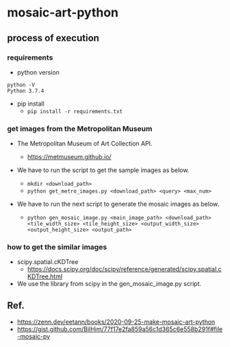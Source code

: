 # mosaic-art-python

## process of execution

### requirements

- python version
```
python -V
Python 3.7.4
```
- pip install
  - `pip install -r requirements.txt`

### get images from the Metropolitan Museum

- The Metropolitan Museum of Art Collection API.
  - https://metmuseum.github.io/

- We have to run the script to get the sample images as below.
  - `mkdir <download_path>`
  - `python get_metro_images.py <download_path> <query> <max_num>`

- We have to run the next script to generate the mosaic images as below.
  - `python gen_mosaic_image.py <main_image_path> <download_path> <tile_width_size> <tile_height_size> <output_width_size> <output_height_size> <output_path>`

### how to get the similar images

- scipy.spatial.cKDTree
  - https://docs.scipy.org/doc/scipy/reference/generated/scipy.spatial.cKDTree.html
- We use the library from scipy in the gen_mosaic_image.py script.

## Ref.
- https://zenn.dev/eetann/books/2020-09-25-make-mosaic-art-python
- https://gist.github.com/BilHim/77f17e2fa859a56c1d365c6e558b291f#file-mosaic-py